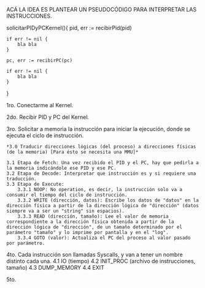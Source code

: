 ACÁ LA IDEA ES PLANTEAR UN PSEUDOCÓDIGO PARA INTERPRETAR LAS INSTRUCCIONES.

solicitarPIDyPCKernel(){
    pid, err := recibirPid(pid)

    if err != nil {
        bla bla
    }

    pc, err := recibirPC(pc)

    if err != nil {
        bla bla
    }

}

1ro. Conectarme al Kernel.

2do. Recibir PID y PC del Kernel.

3ro. Solicitar a memoria la instrucción para iniciar la ejecución, donde se ejecuta el ciclo de instrucción.

    *3.0 Traducir direcciones lógicas (del proceso) a direcciones físicas (de la memoria) [Para ésto se necesita una MMU]*

    3.1 Etapa de Fetch: Una vez recibido el PID y el PC, hay que pedirla a la memoria indicándole ese PID y ese PC.
    3.2 Etapa de Decode: Interpretar que instrucción es y si requiere una traducción.
    3.3 Etapa de Execute:
        3.3.1 NOOP: No operation, es decir, la instrucción solo va a consumir el tiempo del ciclo de instrucción.
        3.3.2 WRITE (dirección, datos): Escribe los datos de "datos" en la dirección física a partir de la dirección lógica de "dirección" (datos siempre va a ser un "string" sin espacios).
        3.3.3 READ (dirección, tamaño): Lee el valor de memoria correspondiente a la dirección física obtenida a partir de la dirección lógica de "dirección", de un tamaño determinado por el parámetro "tamaño" y lo imprime por pantalla y en el "log".
        3.3.4 GOTO (valor): Actualiza el PC del proceso al valor pasado por parámetro.

4to. Cada instrucción son llamadas Syscalls, y van a tener un nombre distinto cada una.
    4.1 IO (tiempo)
    4.2 INIT_PROC (archivo de instrucciones, tamaño)
    4.3 DUMP_MEMORY
    4.4 EXIT
    
5to. 